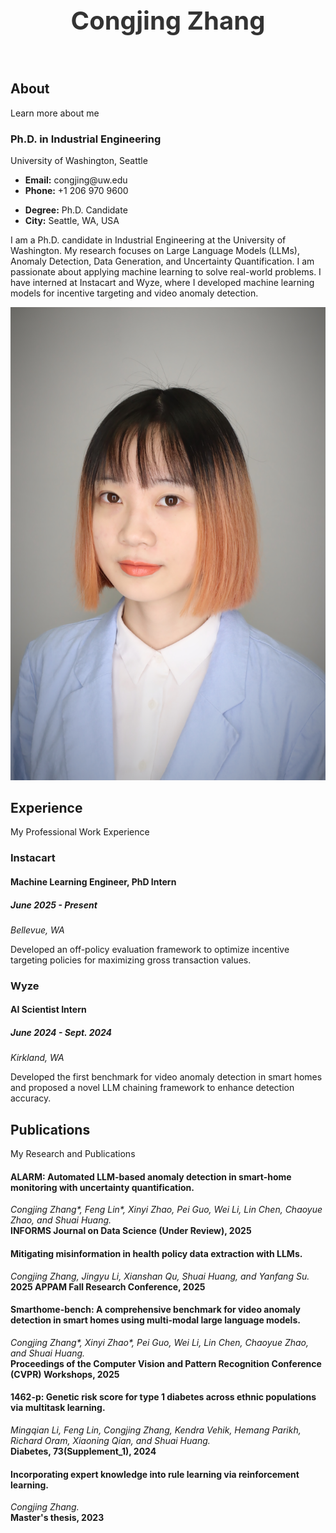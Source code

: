<style>
/* This CSS hides the default theme header */
header.page-header {
display: none;
}
</style>




<div class="container" style="text-align: center; padding-top: 2rem; padding-bottom: 1rem;">
<h1 style="font-size: 2.5rem; font-weight: bold; color: #333;">Congjing Zhang</h1>
</div>

<div class="about-me container">

<div class="section-title">
<h2>About</h2>
<p>Learn more about me</p>
</div>

<div class="row">
<!-- Text Block (Now on the left) -->
<div class="col-lg-8 pt-4 pt-lg-0 content order-lg-1" data-aos="fade-left">
<h3>Ph.D. in Industrial Engineering</h3>
<p class="fst-italic">
University of Washington, Seattle
</p>
<div class="row">
<div class="col-lg-6">
<ul>
<li><i class="bi bi-chevron-right"></i> <strong>Email:</strong> <span>congjing@uw.edu</span></li>
<li><i class="bi bi-chevron-right"></i> <strong>Phone:</strong> <span>+1 206 970 9600</span></li>
</ul>
</div>
<div class="col-lg-6">
<ul>
<li><i class="bi bi-chevron-right"></i> <strong>Degree:</strong> <span>Ph.D. Candidate</span></li>
<li><i class="bi bi-chevron-right"></i> <strong>City:</strong> <span>Seattle, WA, USA</span></li>
</ul>
</div>
</div>
<p>
I am a Ph.D. candidate in Industrial Engineering at the University of Washington. My research focuses on Large Language Models (LLMs), Anomaly Detection, Data Generation, and Uncertainty Quantification. I am passionate about applying machine learning to solve real-world problems. I have interned at Instacart and Wyze, where I developed machine learning models for incentive targeting and video anomaly detection.
</p>
</div>

<!-- Image Block (Now on the right) -->
<div class="col-lg-4 order-lg-2" data-aos="fade-right">
  <img src="assets/img/me.jpg" class="img-fluid" alt="">
</div>

</div>

</div>

<!-- ======= Experience Section ======= -->

<section id="experience" class="experience">
<div class="container">
<div class="section-title">
<h2>Experience</h2>
<p>My Professional Work Experience</p>
</div>
<div class="row">
<div class="col-lg-6">
<h3 class="experience-title">Instacart</h3>
<div class="experience-item">
<h4>Machine Learning Engineer, PhD Intern</h4>
<h5>June 2025 - Present</h5>
<p><em>Bellevue, WA </em></p>
<p>Developed an off-policy evaluation framework to optimize incentive targeting policies for maximizing gross transaction values.</p>
</div>
</div>
<div class="col-lg-6">
<h3 class="experience-title">Wyze</h3>
<div class="experience-item">
<h4>AI Scientist Intern</h4>
<h5>June 2024 - Sept. 2024</h5>
<p><em>Kirkland, WA </em></p>
<p>Developed the first benchmark for video anomaly detection in smart homes and proposed a novel LLM chaining framework to enhance detection accuracy.</p>
</div>
</div>
</div>
</div>
</section><!-- End Experience Section -->

<!-- ======= Publications Section ======= -->

<section id="publications" class="publications section-bg">
<div class="container">
<div class="section-title">
<h2>Publications</h2>
<p>My Research and Publications</p>
</div>
<div class="row">
<div class="col-lg-12" data-aos="fade-up">
<div class="publication-item">
<h4>ALARM: Automated LLM-based anomaly detection in smart-home monitoring with uncertainty quantification.</h4>
<p><em>Congjing Zhang*, Feng Lin*, Xinyi Zhao, Pei Guo, Wei Li, Lin Chen, Chaoyue Zhao, and Shuai Huang.</em><br>
<strong>INFORMS Journal on Data Science (Under Review), 2025</strong></p>
</div>
<div class="publication-item">
<h4>Mitigating misinformation in health policy data extraction with LLMs.</h4>
<p><em>Congjing Zhang, Jingyu Li, Xianshan Qu, Shuai Huang, and Yanfang Su.</em><br>
<strong>2025 APPAM Fall Research Conference, 2025</strong></p>
</div>
<div class="publication-item">
<h4>Smarthome-bench: A comprehensive benchmark for video anomaly detection in smart homes using multi-modal large language models.</h4>
<p><em>Congjing Zhang*, Xinyi Zhao*, Pei Guo, Wei Li, Lin Chen, Chaoyue Zhao, and Shuai Huang.</em><br>
<strong>Proceedings of the Computer Vision and Pattern Recognition Conference (CVPR) Workshops, 2025</strong></p>
</div>
<div class="publication-item">
<h4>1462-p: Genetic risk score for type 1 diabetes across ethnic populations via multitask learning.</h4>
<p><em>Mingqian Li, Feng Lin, Congjing Zhang, Kendra Vehik, Hemang Parikh, Richard Oram, Xiaoning Qian, and Shuai Huang.</em><br>
<strong>Diabetes, 73(Supplement_1), 2024</strong></p>
</div>
<div class="publication-item">
<h4>Incorporating expert knowledge into rule learning via reinforcement learning.</h4>
<p><em>Congjing Zhang.</em><br>
<strong>Master's thesis, 2023</strong></p>
</div>
</div>
</div>
</div>
</section><!-- End Publications Section -->
